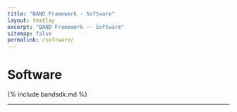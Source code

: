 ```yaml
---
title: "BAND Framework - Software"
layout: textlay
excerpt: "BAND Framework -- Software"
sitemap: false
permalink: /software/
---
```


# Software

{% include bandsdk.md %}


<hr>
